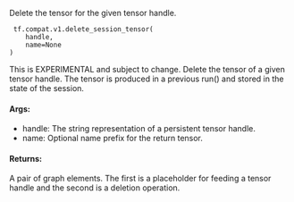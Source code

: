 Delete the tensor for the given tensor handle.

```
 tf.compat.v1.delete_session_tensor(
    handle,
    name=None
)
```
This is EXPERIMENTAL and subject to change.
Delete the tensor of a given tensor handle. The tensor is produced in a previous run() and stored in the state of the session.
#### Args:
- handle: The string representation of a persistent tensor handle.
- name: Optional name prefix for the return tensor.
#### Returns:
A pair of graph elements. The first is a placeholder for feeding a tensor handle and the second is a deletion operation.
